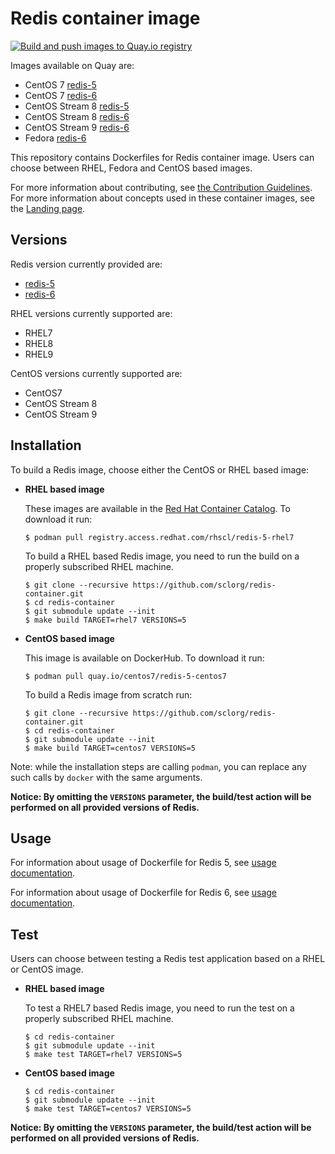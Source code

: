 Redis container image
=====================

[![Build and push images to Quay.io registry](https://github.com/sclorg/redis-container/actions/workflows/build-and-push.yml/badge.svg)](https://github.com/sclorg/redis-container/actions/workflows/build-and-push.yml)

Images available on Quay are:
* CentOS 7 [redis-5](https://quay.io/repository/centos7/redis-5-centos7)
* CentOS 7 [redis-6](https://quay.io/repository/centos7/redis-6-centos7)
* CentOS Stream 8 [redis-5](https://quay.io/repository/sclorg/redis-5-c8s)
* CentOS Stream 8 [redis-6](https://quay.io/repository/sclorg/redis-6-c8s)
* CentOS Stream 9 [redis-6](https://quay.io/repository/sclorg/redis-6-c9s)
* Fedora [redis-6](https://quay.io/repository/fedora/redis-6)

This repository contains Dockerfiles for Redis container image.
Users can choose between RHEL, Fedora and CentOS based images.

For more information about contributing, see
[the Contribution Guidelines](https://github.com/sclorg/welcome/blob/master/contribution.md).
For more information about concepts used in these container images, see the
[Landing page](https://github.com/sclorg/welcome).


Versions
--------
Redis version currently provided are:
* [redis-5](5)
* [redis-6](6)

RHEL versions currently supported are:
* RHEL7
* RHEL8
* RHEL9

CentOS versions currently supported are:
* CentOS7
* CentOS Stream 8
* CentOS Stream 9


Installation
------------
To build a Redis image, choose either the CentOS or RHEL based image:
*  **RHEL based image**

    These images are available in the [Red Hat Container Catalog](https://access.redhat.com/containers/#/registry.access.redhat.com/rhscl/redis-5-rhel7).
    To download it run:

    ```
    $ podman pull registry.access.redhat.com/rhscl/redis-5-rhel7
    ```

    To build a RHEL based Redis image, you need to run the build on a properly
    subscribed RHEL machine.

    ```
    $ git clone --recursive https://github.com/sclorg/redis-container.git
    $ cd redis-container
    $ git submodule update --init
    $ make build TARGET=rhel7 VERSIONS=5
    ```

*  **CentOS based image**

    This image is available on DockerHub. To download it run:

    ```
    $ podman pull quay.io/centos7/redis-5-centos7
    ```

    To build a Redis image from scratch run:

    ```
    $ git clone --recursive https://github.com/sclorg/redis-container.git
    $ cd redis-container
    $ git submodule update --init
    $ make build TARGET=centos7 VERSIONS=5
    ```

Note: while the installation steps are calling `podman`, you can replace any such calls by `docker` with the same arguments.

**Notice: By omitting the `VERSIONS` parameter, the build/test action will be performed
on all provided versions of Redis.**


Usage
-----

For information about usage of Dockerfile for Redis 5,
see [usage documentation](5).

For information about usage of Dockerfile for Redis 6,
see [usage documentation](6).

Test
----
Users can choose between testing a Redis test application based on a RHEL or CentOS image.

*  **RHEL based image**

    To test a RHEL7 based Redis image, you need to run the test on a properly
    subscribed RHEL machine.

    ```
    $ cd redis-container
    $ git submodule update --init
    $ make test TARGET=rhel7 VERSIONS=5
    ```

*  **CentOS based image**

    ```
    $ cd redis-container
    $ git submodule update --init
    $ make test TARGET=centos7 VERSIONS=5
    ```

**Notice: By omitting the `VERSIONS` parameter, the build/test action will be performed
on all provided versions of Redis.**

